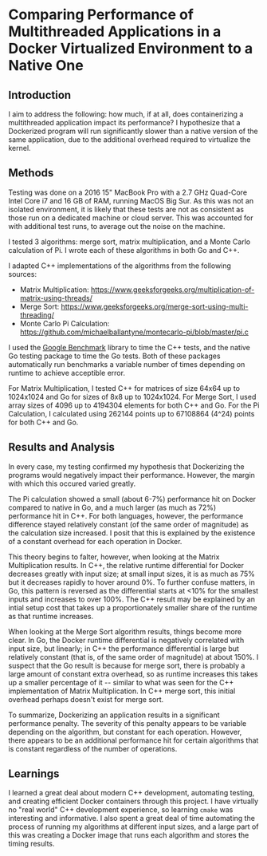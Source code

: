 <!-- Available at https://breeze.software/research/CSCI640 -->

# Comparing Performance of Multithreaded Applications in a Docker Virtualized Environment to a Native One

## Introduction

I aim to address the following: how much, if at all, does containerizing a multithreaded application impact its performance? I hypothesize that a Dockerized program will run significantly slower than a native version of the same application, due to the additional overhead required to virtualize the kernel. 

## Methods

Testing was done on a 2016 15" MacBook Pro with a 2.7 GHz Quad-Core Intel Core i7 and 16 GB of RAM, running MacOS Big Sur. As this was not an isolated environment, it is likely that these tests are not as consistent as those run on a dedicated machine or cloud server. This was accounted for with additional test runs, to average out the noise on the machine.

I tested 3 algorithms: merge sort, matrix multiplication, and a Monte Carlo calculation of Pi. I wrote each of these algorithms in both Go and C++. 

I adapted C++ implementations of the algorithms from the following sources: 
- Matrix Multiplication: https://www.geeksforgeeks.org/multiplication-of-matrix-using-threads/
- Merge Sort: https://www.geeksforgeeks.org/merge-sort-using-multi-threading/
- Monte Carlo Pi Calculation: https://github.com/michaelballantyne/montecarlo-pi/blob/master/pi.c

I used the [Google Benchmark](https://github.com/google/benchmark) library to time the C++ tests, and the native Go testing package to time the Go tests. Both of these packages automatically run benchmarks a variable number of times depending on runtime to achieve acceptible error.

For Matrix Multiplication, I tested C++ for matrices of size 64x64 up to 1024x1024 and Go for sizes of 8x8 up to 1024x1024.
For Merge Sort, I used array sizes of 4096 up to 4194304 elements for both C++ and Go.
For the Pi Calculation, I calculated using 262144 points up to 67108864 (4^24) points for both C++ and Go.

## Results and Analysis

In every case, my testing confirmed my hypothesis that Dockerizing the programs would negatively impact their performance. However, the margin with which this occured varied greatly. 

The Pi calculation showed a small (about 6-7%) performance hit on Docker compared to native in Go, and a much larger (as much as 72%) performance hit in C++. For both languages, however, the performance difference stayed relatively constant (of the same order of magnitude) as the calculation size increased. I posit that this is explained by the existence of a constant overhead for each operation in Docker.

This theory begins to falter, however, when looking at the Matrix Multiplication results. In C++, the relative runtime differential for Docker decreases greatly with input size; at small input sizes, it is as much as 75% but it decreases rapidly to hover around 0%. To further confuse matters, in Go, this pattern is reversed as the differential starts at <10% for the smallest inputs and increases to over 100%. The C++ result may be explained by an intial setup cost that takes up a proportionately smaller share of the runtime as that runtime increases.

When looking at the Merge Sort algorithm results, things become more clear. In Go, the Docker runtime differential is negatively correlated with input size, but linearly; in C++ the performance differential is large but relatively constant (that is, of the same order of magnitude) at about 150%. I suspect that the Go result is because for merge sort, there is probably a large amount of constant extra overhead, so as runtime increases this takes up a smaller percentage of it -- similar to what was seen for the C++ implementation of Matrix Multiplication. In C++ merge sort, this initial overhead perhaps doesn't exist for merge sort.

To summarize, Dockerizing an application results in a significant performance penalty. The severity of this penalty appears to be variable depending on the algorithm, but constant for each operation. However, there appears to be an additional  performance hit for certain algorithms that is constant regardless of the number of operations.

## Learnings

I learned a great deal about modern C++ development, automating testing, and creating efficient Docker containers through this project. I have virtually no "real world" C++ development experience, so learning `cmake` was interesting and informative. I also spent a great deal of time automating the process of running my algorithms at different input sizes, and a large part of this was creating a Docker image that runs each algorithm and stores the timing results.
